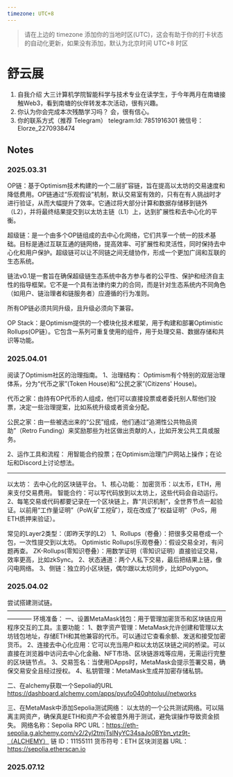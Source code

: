 ```yaml
---
timezone: UTC+8
---
```


> 请在上边的 timezone 添加你的当地时区(UTC)，这会有助于你的打卡状态的自动化更新，如果没有添加，默认为北京时间 UTC+8 时区


# 舒云展

1. 自我介绍
  大三计算机学院智能科学与技术专业在读学生，于今年两月在南塘接触Web3，看到南塘的伙伴转发本次活动，很有兴趣。
2. 你认为你会完成本次残酷学习吗？
   会，很有信心。
3. 你的联系方式（推荐 Telegram）
  telegram:Id: 7851916301
  微信号：Elorze_2270938474

## Notes

<!-- Content_START -->

### 2025.03.31

OP链：基于Optimism技术构建的一个二层扩容链，旨在提高以太坊的交易速度和降低费用。OP链通过“乐观假设”机制，默认交易室有效的，只有在有人挑战时才进行验证，从而大幅提升了效率。它通过将大部分计算和数据存储移到链外（L2），并将最终结果提交到以太坊主链（L1）上，达到扩展性和去中心化的平衡。

超级链：是一个由多个OP链组成的去中心化网络，它们共享一个统一的技术基础。目标是通过互联互通的链网络，提高效率、可扩展性和灵活性，同时保持去中心化和用户保护。超级链可以让不同链之间无缝协作，形成一个更加广阔和互联的生态系统。

链法v0.1是一套旨在确保超级链生态系统中各方参与者的公平性、保护和经济自主性的指导框架。它不是一个具有法律约束力的合同，而是针对生态系统内不同角色（如用户、链治理者和链服务者）应遵循的行为准则。

所有OP链必须共同升级，且升级必须向下兼容。

OP Stack：是Optimism提供的一个模块化技术框架，用于构建和部署Optimistic Rollups(OP链）。它包含一系列可重复使用的组件，用于处理交易、数据存储和共识等功能。

### 2025.04.01

阅读了Optimism社区的治理指南。
1、治理结构： Optimism有个特别的双层治理体系，分为“代币之家”(Token House)和“公民之家”(Citizens' House)。

代币之家：由持有OP代币的人组成，他们可以直接投票或者委托别人帮他们投票，决定一些治理提案，比如系统升级或者资金分配。

公民之家：由一些被选出来的“公民”组成，他们通过“追溯性公共物品资助”（Retro Funding）来奖励那些为社区做出贡献的人，比如开发公共工具或服务。

2、运作工具和流程：
用智能合约投票；在Optimism治理门户网站上操作；在论坛和Discord上讨论想法。

------------

以太坊：
去中心化的区块链平台。
1、核心功能：
加密货币：以太币，ETH，用来支付交易费用。
智能合约：可以写代码放到以太坊上，这些代码会自动运行。
2、每笔交易或代码都要记录在一个区块链上，靠“共识机制”，全世界节点一起验证。以前用“工作量证明”（PoW,矿工挖矿），现在改成了“权益证明”（PoS，用ETH质押来验证）。

常见的Layer2类型：（即昨天学的L2）
1、Rollups（卷叠）：把很多交易卷成一个包，一次性提交到以太坊。
Optimistic Rollups(乐观卷叠）：假设交易全对，有问题再查。
ZK-Rollups(零知识卷叠）：用数学证明（零知识证明）直接验证交易，效率更高，比如zkSync。
2、状态通道：两个人私下交易，最后把结果上链，像闪电网络。
3、侧链：独立的小区块链，偶尔跟以太坊同步，比如Polygon。



### 2025.04.02
尝试搭建测试链。
————————————————————————————————————————
环境准备：
一、设置MetaMask钱包：用于管理加密货币和区块链应用程序交互的工具。主要功能：
1、数字资产管理：MetaMask允许创建和管理以太坊钱包地址，存储ETH和其他兼容的代币。可以通过它查看余额、发送和接受加密货币。
2、连接去中心化应用：它可以充当用户和以太坊区块链之间的桥梁。可以直接在浏览器中访问去中心化金融、NFT市场、区块链游戏等应用，无需运行完整 的区块链节点。
3、交易签名：当使用DApps时，MetaMask会提示签署交易，确保交易安全且经过授权。
4、私钥管理：MetaMask生成并加密存储私钥。

二、在alchemy获取一个Sepolia的URL
https://dashboard.alchemy.com/apps/pyufo040qhtoluul/networks

三、在MetaMask中添加Sepolia测试网络：
以太坊的一个公共测试网络。可以隔离主网资产，确保真是ETH和资产不会被意外用于测试，避免误操作导致资金损失。
网络名称：Sepolia 
RPC URL：https://eth-sepolia.g.alchemy.com/v2/2yl2tmjTsINyYC34saJo0BYbn_ytz9t-（ALCHEMY）
链 ID：11155111
货币符号：ETH
区块浏览器 URL：https://sepolia.etherscan.io



















### 2025.07.12
<!-- Content_END -->
